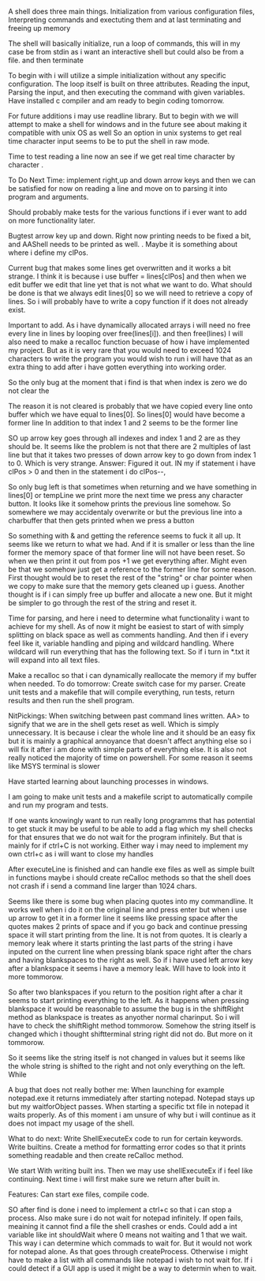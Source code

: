 
A shell does three main things. Initialization from various configuration files, Interpreting commands and exectuting them and at last terminating and freeing up memory

The shell will basically initialize, run a loop of commands, this will in my case be from stdin as i want an interactive shell but could also be from a file. and then terminate

To begin with i will utilize a simple initialization without any specific configuration. The loop itself is built on three attributes. Reading the input, Parsing the input, and
then executing the command with given variables. Have installed c compiler and am ready to begin coding tomorrow.

For future additions i may use readline library. But to begin with we will attempt to make a shell for windows and in the future see about making it compatible with unix OS as well
So an option in unix systems to get real time character input seems to be to put the shell in raw mode.


Time to test reading a line now an see if we get real time character by character .

To Do Next Time: implement right,up and down arrow keys and then we can be satisfied for now on reading a line and move on to parsing it into program and arguments. 

Should probably make tests for the various functions if i ever want to add on more functionality later.

Bugtest arrow key up and down. Right now printing needs to be fixed a bit, and AAShell needs to be printed as well. 
. Maybe it is something about where i define my clPos.

Current bug that makes some lines get overwritten and it works a bit strange. I think it is because i use buffer = lines[clPos] and then when we edit buffer we edit that line
yet that is not what we want to do. What should be done is that we always edit lines[0] so we will need to retrieve a copy of lines. So i will probably have to write a copy function if it does not already exist.


Important to add. As i have dynamically allocated arrays i will need no free every line in lines by looping over free(lines[i]). and then free(lines)
I will also need to make a recalloc function becuase of how i have implemented my project. But as it is very rare that you would need to exceed 1024 characters to write the program
you would wish to run i will have that as an extra thing to add after i have gotten everything into working order.

So the only bug at the moment that i find is that when index is zero we do not clear the

The reason it is not cleared is probably that we have copied every line onto buffer which we have equal to lines[0]. So lines[0] would have become a former line
 In addition to that index 1 and 2 seems to be the former line

 SO up arrow key goes through all indexes and index 1 and 2 are as they should be. It seems like the problem is not that there are 2 multiples of last line but that it takes two presses of down arrow key to go down from index 1 to 0. Which is very strange. 
 Answer: Figured it out. IN my if statement i have clPos > 0 and then in the statement i do clPos--,

 So only bug left is that sometimes when returning and we have something in lines[0] or tempLine we print more the next time we press any character button.
 It looks like it somehow prints the previous line somehow. So somewhere we may accidentaly overwrite or but the previous line into a charbuffer that then gets printed when we press a button

 So something with & and getting the reference seems to fuck it all up. It seems like we return to what we had. And if it is smaller or less than the line former the memory space of that former line will not have been reset. So when we then print it out from pos +1 we get everything after. Might even be that we somehow just get a reference to the former line for some reason. First thought would be to reset the rest of the "string" or char pointer when  we copy to make sure that the memory gets cleaned up i guess. Another thought is if i can simply free up buffer and allocate a new one. But it might be simpler to go through the rest of the string and reset it.

 Time for parsing, and here i need to determine what functionality i want to achieve for my shell. As of now it might be easiest to start of with simply splitting on black space as well as comments handling.
 And then if i every feel like it, variable handling and piping and wildcard handling. Where wildcard will run everything that has the following text. So if i turn in *.txt it will expand into all text files.



 Make a recalloc so that i can dynamically reallocate the memory if my buffer when needed.
 To do tomorrow: Create switch case for my parser. Create unit tests and a makefile that will compile everything, run tests, return results and then run the shell program.

 NitPickings: When switching between past command lines written. AA> to signify that we are in the shell gets reset as well. Which is simply unnecessary. It is because i clear the whole line and it should be an easy fix but it is mainly a graphical annoyance that doesn't affect anything else so i will fix it after i am done with simple parts of everything else. It is also not really noticed the majority of time on powershell. For some reason it seems like MSYS terminal is slower

 Have started learning about launching processes in windows.

 I am going to make unit tests and a makefile script to automatically compile and run my program and tests.

 If one wants knowingly want to run really long programms that has potential to get stuck it may be useful to be able to add a flag which my shell checks for that ensures that we do not wait for the program infinitely. But that is mainly for if ctrl+C is not working. Either way i may need to implement my own ctrl+c as i will want to close my handles

 After executeLine is finished and can handle exe files as well as simple built in functions maybe i should create reCalloc methods so that the shell does not crash if i send a command line larger than 1024 chars.

 Seems like there is some bug when placing quotes into my commandline. It works well when i do it on the original line and press enter but when i use up arrow to get it in a former line it seems like pressing space after the quotes makes 2 prints of space and if you go back and continue pressing space it will start printing from the line. It is not from quotes. It is clearly a memory leak where it starts printing the last parts of the string i have inputed on the current line when pressing blank space right after the chars and having blankspaces to the right as well. So if i have used left arrow key after a blankspace it seems i have a memory leak. Will have to look into it more tommorow.

 So after two blankspaces if you return to the position right after a char it seems to start printing everything to the left. As it happens when pressing blankspace it would be reasonable to assume the bug is in the shiftRight method as blankspace is treates as anyother normal charinput. So i will have to check the shiftRight method tommorow. Somehow the string itself is changed which i thought shiftterminal string right did not do. But more on it tommorow.

 So it seems like the string itself is not changed in values but it seems like the whole string is shifted to the right and not only everything on the left. While 


 A bug that does not really bother me: When launching for example notepad.exe it returns immediately after starting notepad. Notepad stays up but my waitforObject passes. When starting a specific txt file in notepad it waits properly. As of this moment i am unsure of why but i will continue as it does not impact my usage of the shell.
  
  What to do next: Write ShellExecuteEx code to run for certain keywords. Write builtins. Create a method for formatting error codes so that it prints something readable and then create reCalloc method.

  We start With writing built ins. Then we may use shellExecuteEx if i feel like continuing. Next time i will first make sure we return after built in.

  Features: Can start exe files, compile code.

  SO after find is done i need to implement a ctrl+c so that i can stop a process. Also make sure i do not wait for notepad infinitely. If open fails, meaining it cannot find a file the shell crashes or ends. Could add a int variable like int shouldWait where 0 means not waiting and 1 that we wait. This way i can determine which commads to wait for. But it would not work for notepad alone. As that goes through createProcess. Otherwise i might have to make a list with all commands like notepad i wish to not wait for. If i could detect if a GUI app is used it might be a way to determin when to wait.